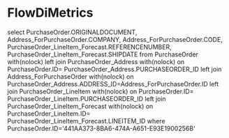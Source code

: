 # FlowDiMetrics
select PurchaseOrder.ORIGINALDOCUMENT,
Address_ForPurchaseOrder.COMPANY,
Address_ForPurchaseOrder.CODE,
PurchaseOrder_LineItem_Forecast.REFERENCENUMBER,
PurchaseOrder_LineItem_Forecast.SHIPDATE
from PurchaseOrder with(nolock)
left join PurchaseOrder_Address with(nolock) on PurchaseOrder.ID= PurchaseOrder_Address.PURCHASEORDER_ID
left join Address_ForPurchaseOrder with(nolock) on PurchaseOrder_Address.ADDRESS_ID=Address_ForPurchaseOrder.ID
left join PurchaseOrder_LineItem with(nolock) on PurchaseOrder.ID= PurchaseOrder_LineItem.PURCHASEORDER_ID
left join PurchaseOrder_LineItem_Forecast with(nolock) on PurchaseOrder_LineItem.ID= PurchaseOrder_LineItem_Forecast.LINEITEM_ID
where PurchaseOrder.ID='441AA373-8BA6-474A-A651-E93E1900256B'
